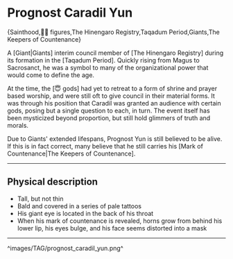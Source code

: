 # Prognost Caradil Yun

{Sainthood,🧑‍🔬 figures,The Hinengaro Registry,Taqadum Period,Giants,The Keepers of Countenance}

A [Giant|Giants] interim council member of [The Hinengaro Registry] during its formation in the [Taqadum Period]. Quickly rising from Magus to Sacrosanct, he was a symbol to many of the organizational power that would come to define the age.

At the time, the [😇 gods] had yet to retreat to a form of shrine and prayer based worship, and were still oft to give council in their material forms. It was through his position that Caradil was granted an audience with certain gods, posing but a single question to each, in turn. The event itself has been mysticized beyond proportion, but still hold glimmers of truth and morals.

Due to Giants' extended lifespans, Prognost Yun is still believed to be alive. If this is in fact correct, many believe that he still carries his [Mark of Countenance|The Keepers of Countenance].

---

## **Physical description**
- Tall, but not thin
- Bald and covered in a series of pale tattoos
- His giant eye is located in the back of his throat
- When his mark of countenance is revealed, horns grow from behind his lower lip, his eyes bulge, and his face seems distorted into a mask

---

^images/TAG/prognost_caradil_yun.png^
